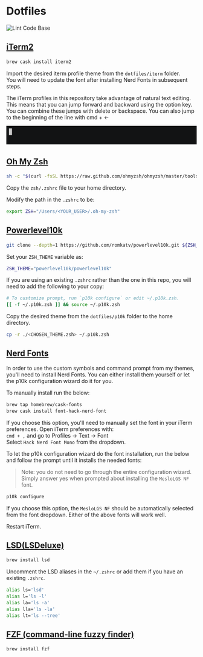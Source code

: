 # Dotfiles

![Lint Code Base](https://github.com/j2udevelopment/dotfiles/workflows/Lint%20Code%20Base/badge.svg)

## [iTerm2](https://www.iterm2.com/)

```bash
brew cask install iterm2
```

Import the desired iterm profile theme from the `dotfiles/iterm` folder.  
You will need to update the font after installing Nerd Fonts in subsequent
steps.

The iTerm profiles in this repository take advantage of natural text editing.
This means that you can jump forward and backward using the option key. You can
combine these jumps with delete or backspace. You can also jump to the beginning
of the line with cmd + &#8592;

![iTerm](iterm/iterm-natural-text-editing.gif)

## [Oh My Zsh](https://ohmyz.sh/)

```bash
sh -c "$(curl -fsSL https://raw.github.com/ohmyzsh/ohmyzsh/master/tools/install.sh)"
```

Copy the `zsh/.zshrc` file to your home directory.

Modify the path in the `.zshrc` to be:

```bash
export ZSH="/Users/<YOUR_USER>/.oh-my-zsh"
```

## [Powerlevel10k](https://github.com/romkatv/powerlevel10k)

```bash
git clone --depth=1 https://github.com/romkatv/powerlevel10k.git ${ZSH_CUSTOM:-~/.oh-my-zsh/custom}/themes/powerlevel10k
```

Set your `ZSH_THEME` variable as:

```bash
ZSH_THEME="powerlevel10k/powerlevel10k"
```

If you are using an existing `.zshrc` rather than the one in this repo, you will
need to add the following to your copy:

```bash
# To customize prompt, run `p10k configure` or edit ~/.p10k.zsh.
[[ -f ~/.p10k.zsh ]] && source ~/.p10k.zsh
```

Copy the desired theme from the `dotfiles/p10k` folder to the home directory.

```bash
cp -r ./<CHOSEN_THEME.zsh> ~/.p10k.zsh
```

## [Nerd Fonts](https://github.com/ryanoasis/nerd-fonts)

In order to use the custom symbols and command prompt from my themes, you'll
need to install Nerd Fonts. You can either install them yourself or let the p10k
configuration wizard do it for you.

To manually install run the below:

```bash
brew tap homebrew/cask-fonts
brew cask install font-hack-nerd-font
```

If you choose this option, you'll need to manually set the font in your iTerm
preferences. Open iTerm preferences with:  
`cmd + ,` and go to Profiles -> Text -> Font  
Select `Hack Nerd Font Mono` from the dropdown.

To let the p10k configuration wizard do the font installation, run the below and
follow the prompt until it installs the needed fonts:

> Note: you do not need to go through the entire configuration wizard. Simply
> answer yes when prompted about installing the `MesloLGS NF` font.

```bash
p10k configure
```

If you choose this option, the `MesloLGS NF` should be automatically selected
from the font dropdown. Either of the above fonts will work well.

Restart iTerm.

## [LSD(LSDeluxe)](https://github.com/Peltoche/lsd)

```bash
brew install lsd
```

Uncomment the LSD aliases in the `~/.zshrc` or add them if you have an existing
`.zshrc`.

```bash
alias ls='lsd'
alias l='ls -l'
alias la='ls -a'
alias lla='ls -la'
alias lt='ls --tree'
```

## [FZF (command-line fuzzy finder)](https://github.com/junegunn/fzf)

```bash
brew install fzf
```
